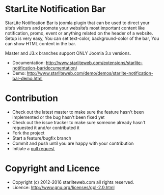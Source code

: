 StarLite Notification Bar
=========================

StarLite Notification Bar is joomla plugin that can be used to direct your site’s visitors and promote your website’s most important content like notification, promo, event or anything related on the header of a website. Setup is very easy, You can set text-color, background-color of the bar, You can show HTML content in the bar.

Master and J3.x branches support ONLY Joomla 3.x versions.

* Documentation: http://www.starliteweb.com/extensions/starlite-notification-bar/documentation/
* Demo: http://www.starliteweb.com/demo/demos/starlite-notification-bar-demo.html



Contribution
=====================

* Check out the latest master to make sure the feature hasn't been implemented or the bug hasn't been fixed yet
* Check out the issue tracker to make sure someone already hasn't requested it and/or contributed it
* Fork the project
* Start a feature/bugfix branch
* Commit and push until you are happy with your contribution
* Initiate a [pull request](https://help.github.com/articles/using-pull-requests)



Copyright and Licence
=====================

* Copyright (c) 2012-2016 starliteweb.com all rights reserved.
* Licence: http://www.gnu.org/licenses/gpl-2.0.html
